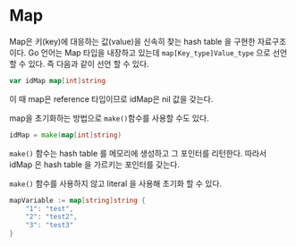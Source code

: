 # Map

Map은 키(key)에 대응하는 값(value)을 신속히 찾는 hash table 을 구현한 자료구조이다.
Go 언어는 Map 타입을 내장하고 있는데 `map[Key_type]Value_type` 으로 선언할 수 있다.
즉 다음과 같이 선언 할 수 있다. 

~~~ go
var idMap map[int]string
~~~


이 때 map은 reference 타입이므로 idMap은 nil 값을 갖는다.


map을 초기화하는 방법으로 `make()`함수를 사용할 수도 있다.

~~~ go
idMap = make(map[int]string)
~~~

`make()` 함수는 hash table 를 메모리에 생성하고 그 포인터를 리턴한다. 
따라서 idMap 은 hash table 을 가르키는 포인터를 갖는다.

 
`make()` 함수를 사용하지 않고 literal 을 사용해 초기화 할 수 있다.

~~~ go
mapVariable := map[string]string {
    "1": "test",
    "2": "test2",
    "3": "test3"
}
~~~

